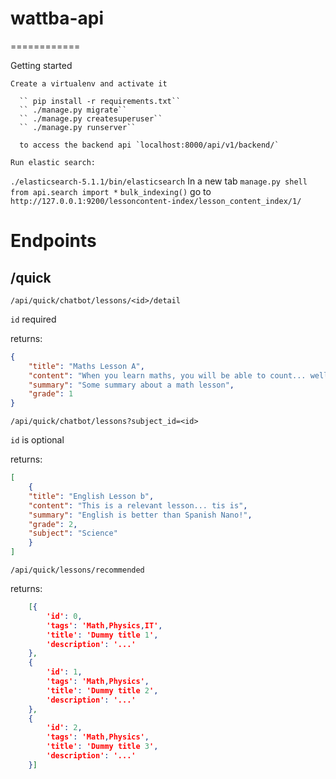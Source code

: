 # wattba-api
============

Getting started
~~~~~~~~~~~~~~~~
Create a virtualenv and activate it

  `` pip install -r requirements.txt``
  `` ./manage.py migrate``
  `` ./manage.py createsuperuser``
  `` ./manage.py runserver``

  to access the backend api `localhost:8000/api/v1/backend/`

Run elastic search:
~~~~~~~~~~~~~~~~~~~~~
`` ./elasticsearch-5.1.1/bin/elasticsearch ``
In a new tab
`` manage.py shell ``
``from api.search import *``
``bulk_indexing()``
go to ``http://127.0.0.1:9200/lessoncontent-index/lesson_content_index/1/``



# Endpoints

## /quick

``/api/quick/chatbot/lessons/<id>/detail``

`id` required

returns:
```json
{
    "title": "Maths Lesson A",
    "content": "When you learn maths, you will be able to count... well sorta",
    "summary": "Some summary about a math lesson",
    "grade": 1
}
```

``/api/quick/chatbot/lessons?subject_id=<id>``

`id` is optional

returns:
```json
[
    {
    "title": "English Lesson b",
    "content": "This is a relevant lesson... tis is",
    "summary": "English is better than Spanish Nano!",
    "grade": 2,
    "subject": "Science"
    }
]
```

``/api/quick/lessons/recommended``

returns:
```json
    [{
        'id': 0,
        'tags': 'Math,Physics,IT',
        'title': 'Dummy title 1',
        'description': '...'
    },
    {
        'id': 1,
        'tags': 'Math,Physics',
        'title': 'Dummy title 2',
        'description': '...'
    },
    {
        'id': 2,
        'tags': 'Math,Physics',
        'title': 'Dummy title 3',
        'description': '...'
    }]
```